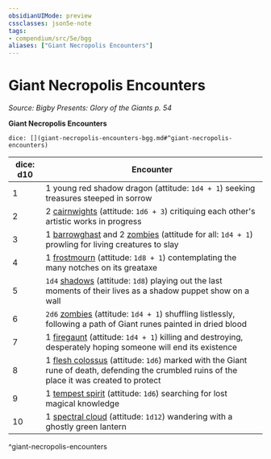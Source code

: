 ```yaml
---
obsidianUIMode: preview
cssclasses: json5e-note
tags:
- compendium/src/5e/bgg
aliases: ["Giant Necropolis Encounters"]
---
```

# Giant Necropolis Encounters
*Source: Bigby Presents: Glory of the Giants p. 54* 

**Giant Necropolis Encounters**

`dice: [](giant-necropolis-encounters-bgg.md#^giant-necropolis-encounters)`

| dice: d10 | Encounter |
|-----------|-----------|
| 1 | 1 young red shadow dragon (attitude: `1d4 + 1`) seeking treasures steeped in sorrow |
| 2 | 2 [cairnwights](compendium/bestiary/undead/cairnwight-bgg.md) (attitude: `1d6 + 3`) critiquing each other's artistic works in progress |
| 3 | 1 [barrowghast](compendium/bestiary/undead/barrowghast-bgg.md) and 2 [zombies](compendium/bestiary/undead/zombie.md) (attitude for all: `1d4 + 1`) prowling for living creatures to slay |
| 4 | 1 [frostmourn](compendium/bestiary/undead/frostmourn-bgg.md) (attitude: `1d8 + 1`) contemplating the many notches on its greataxe |
| 5 | `1d4` [shadows](compendium/bestiary/undead/shadow.md) (attitude: `1d8`) playing out the last moments of their lives as a shadow puppet show on a wall |
| 6 | `2d6` [zombies](compendium/bestiary/undead/zombie.md) (attitude: `1d4 + 1`) shuffling listlessly, following a path of Giant runes painted in dried blood |
| 7 | 1 [firegaunt](compendium/bestiary/undead/firegaunt-bgg.md) (attitude: `1d4 + 1`) killing and destroying, desperately hoping someone will end its existence |
| 8 | 1 [flesh colossus](compendium/bestiary/construct/flesh-colossus-bgg.md) (attitude: `1d6`) marked with the Giant rune of death, defending the crumbled ruins of the place it was created to protect |
| 9 | 1 [tempest spirit](compendium/bestiary/undead/tempest-spirit-bgg.md) (attitude: `1d6`) searching for lost magical knowledge |
| 10 | 1 [spectral cloud](compendium/bestiary/undead/spectral-cloud-bgg.md) (attitude: `1d12`) wandering with a ghostly green lantern |
^giant-necropolis-encounters